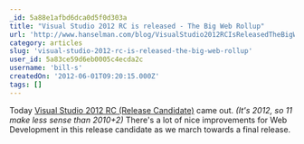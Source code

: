 ```yaml
---
_id: 5a88e1afbd6dca0d5f0d303a
title: "Visual Studio 2012 RC is released - The Big Web Rollup"
url: 'http://www.hanselman.com/blog/VisualStudio2012RCIsReleasedTheBigWebRollup.aspx'
category: articles
slug: 'visual-studio-2012-rc-is-released-the-big-web-rollup'
user_id: 5a83ce59d6eb0005c4ecda2c
username: 'bill-s'
createdOn: '2012-06-01T09:20:15.000Z'
tags: []
---
```


Today <a href="http://go.microsoft.com/fwlink/?LinkId=240160">Visual Studio 2012 RC (Release Candidate)</a> came out. <em>(It's 2012, so 11 make less sense than 2010+2)</em> There's a lot of nice improvements for Web Development in this release candidate as we march towards a final release.
